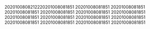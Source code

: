2020100808212220201008081851
20201008081851
20201008081851
20201008081851
20201008081851
20201008081851
20201008081851
20201008081851
20201008081851
20201008081851
20201008081851
20201008081851
20201008081851
20201008081851
20201008081851
